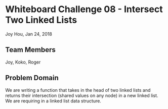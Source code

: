# Whiteboard Challenge 08 - Intersect Two Linked Lists
Joy Hou, Jan 24, 2018

## Team Members
Joy, Koko, Roger

## Problem Domain
We are writing a function that takes in the head of two linked lists and returns their intersection (shared values on any node) in a new linked list. We are requiring in a linked list data structure.